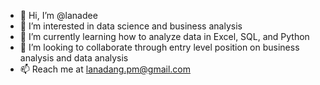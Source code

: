 - 👋 Hi, I’m @lanadee
- 👀 I’m interested in data science and business analysis
- 🌱 I’m currently learning how to analyze data in Excel, SQL, and Python
- 💞️ I’m looking to collaborate through entry level position on business analysis and data analysis
- 📫 Reach me at lanadang.pm@gmail.com
